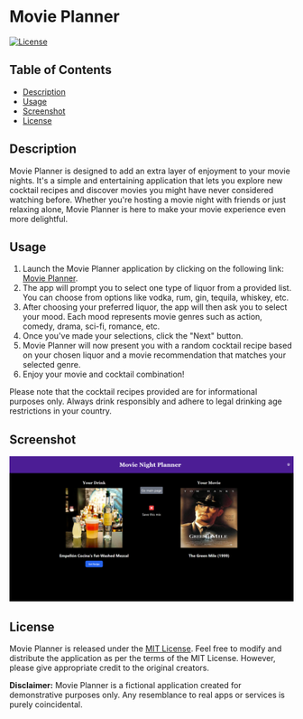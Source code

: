 # Movie Planner

[![License](https://img.shields.io/badge/License-MIT-blue.svg)](https://opensource.org/licenses/MIT)

## Table of Contents
- [Description](#description)
- [Usage](#usage)
- [Screenshot](#screenshot)
- [License](#license)

## Description

Movie Planner is designed to add an extra layer of enjoyment to your movie nights. It's a simple and entertaining application that lets you explore new cocktail recipes and discover movies you might have never considered watching before. Whether you're hosting a movie night with friends or just relaxing alone, Movie Planner is here to make your movie experience even more delightful.

## Usage

1. Launch the Movie Planner application by clicking on the following link: [Movie Planner]().
2. The app will prompt you to select one type of liquor from a provided list. You can choose from options like vodka, rum, gin, tequila, whiskey, etc.
3. After choosing your preferred liquor, the app will then ask you to select your mood. Each mood represents movie genres such as action, comedy, drama, sci-fi, romance, etc.
4. Once you've made your selections, click the "Next" button.
5. Movie Planner will now present you with a random cocktail recipe based on your chosen liquor and a movie recommendation that matches your selected genre.
6. Enjoy your movie and cocktail combination!

Please note that the cocktail recipes provided are for informational purposes only. Always drink responsibly and adhere to legal drinking age restrictions in your country.

## Screenshot

![Movie Planner Screenshot](./assets/images/screenshot.png)

## License

Movie Planner is released under the [MIT License](https://opensource.org/licenses/MIT). Feel free to modify and distribute the application as per the terms of the MIT License. However, please give appropriate credit to the original creators.

**Disclaimer:** Movie Planner is a fictional application created for demonstrative purposes only. Any resemblance to real apps or services is purely coincidental.
